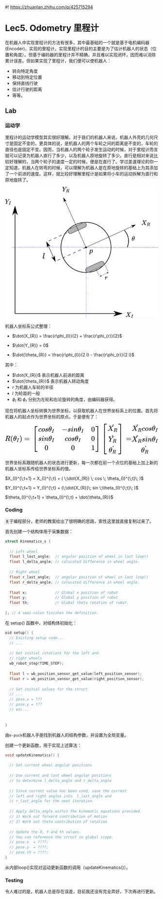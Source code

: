 #! https://zhuanlan.zhihu.com/p/425715294
# Lec5. Odometry 里程计 

在机器人中实现里程计的方法有很多，其中最基础的一个就是基于电机编码器 (Encoder)，实现的里程计。实现里程计的目的主要是为了估计机器人的状态（位置和角度）。但基于编码器的里程计并不精确，并且难以实现闭环，因而难以消除累计误差。但如果实现了里程计，我们便可以使机器人：
- 转向特定角度
- 移动到特定位置
- 保持直线行驶
- 估计行驶的距离
- 等等。


## Lab

###  运动学

里程计的运动学模型其实很好理解。对于我们的机器人来说，机器人外壳的几何尺寸是固定不变的，更具体的说，是机器人的两个车轮之间的距离是不变的，车轮的直径也是固定不变。因而，当机器人的两个轮子发生运动的时候，对于里程计而言就可以记录为机器人直行了多少，以及机器人原地旋转了多少。直行是相对来说比较好理解的，当两个轮子的速度一定的时候，便是在直行了。学过差速理论的你一定知道，机器人在转弯的时候，可以理解为机器人是在原地旋转的基础上为其添加了一个前进的速度。这样，就比较好理解里程计是如果将小车的运动拆解为直行和原地旋转了。

![ ](labsheet_5/pics/3PI_KinematicsOverview.png)

机器人坐标系公式整理：

- $\dot{X_{R}} = \frac{r\phi_{l}}{2} + \frac{r\phi_{r}}{2}$

- $\dot{Y_{R}} = 0$

- $\dot{\theta_{R}} = \frac{r\phi_{l}}{2 l} - \frac{r\phi_{r}}{2 l}$

其中：

- $\dot{X_{R}}$ 表示机器人前进的距离
- $\dot{\theta_{R}}$ 表示机器人转动角度
- $r$ 为机器人车轮的半径
- $l$ 为轮距的一般
- $\phi_{l}$ 和 $\phi_{r}$ 分别为左轮和右论旋转的角度，由编码器获得。

现在将机器人坐标转换为世界坐标，以获取机器人在世界坐标系上的位置。首先将机器人的起点作为世界坐标的原点。于是便有了：

![ ](pics/kinematic_update.png)

世界坐标系跟随机器人的状态进行更新，每一次都在前一个点位的基础上加上新的机器人坐标系传给世界坐标系的值。

$X_{I}^{\;t+1} = X_{I}^{\;t} + ( \;\dot{X_{R}} \; cos \; \theta_{I}^{\;t}\; )$

$Y_{I}^{\;t+1} = Y_{I}^{\;t} + (\;\dot{X_{R}}\; sin \;\theta_{I}^{\;t}\; )$ 

$\theta_{I}^{\;t+1} = \theta_{I}^{\;t} + \dot{\theta_{R}}$

### Coding

关于编程部分，老师的教案给出了很明确的思路，索性这里就直接复制过来了。

首先创建一个结构体用于采集数据：

```c
struct Kinematics_s {

  // Left wheel
  float l_last_angle;  // angular position of wheel in last loop()
  float l_delta_angle; // calucated difference in wheel angle.

  // Right wheel
  float r_last_angle;  // angular position of wheel in last loop()
  float r_delta_angle; // calucated difference in wheel angle.

  float x;             // Global x position of robot
  float y;             // Global y position of robot
  float th;            // Global theta rotation of robot.

}; // A semi-colon finishes the definition.
```

在 setup() 函数中，对结构体初始化：

```c
oid setup() {
  // Existing setup code...
  // ...

  // Get initial rotations for the left and 
  // right wheels
  wb_robot_step(TIME_STEP);

  float l = wb_position_sensor_get_value(left_position_sensor);
  float r = wb_position_sensor_get_value(right_position_sensor);

  // Set initial values for the struct
  // ...
  // pose.x = ???
  // pose.y = ???
  // etc...


}
```

由`e-puck`机器人手册找到机器人的结构参数，并设置为全局变量。

创建一个更新函数，用于实现上述算法：

```c
void updateKinematics() {

  // Get current wheel angular positions

  // Use current and last wheel angular positions
  // to determine l_delta_angle and r_delta_angle

  // Since current value has been used, save the current
  // left and right angles into  l_last_angle and 
  // r_last_angle for the next iteration.

  // Apply delta_angle within the kinematic equations provided.
  // 1) Work out forward contribution of motion
  // 2) Work out theta contribution of rotation

  // Update the X, Y and th values.
  // You can reference the struct in global scope.
  // pose.x  = ????;
  // pose.y  = ????;
  // pose.th = ????;
}
```

从内部loop()实现对运动更新函数的调用（updateKinematics()）。

### Testing

令人难过的是，机器人总是存在误差，目前我还没有完全弄好，下次再进行更新。
